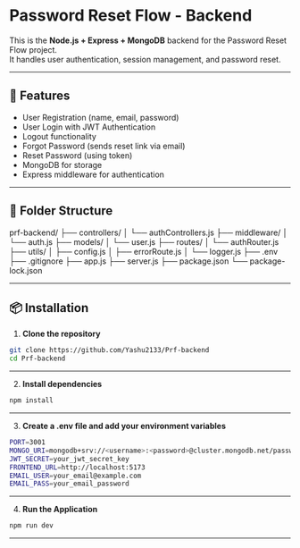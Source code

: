 # Password Reset Flow - Backend

This is the **Node.js + Express + MongoDB** backend for the Password Reset Flow project.  
It handles user authentication, session management, and password reset.

---

## 🚀 Features

- User Registration (name, email, password)
- User Login with JWT Authentication
- Logout functionality
- Forgot Password (sends reset link via email)
- Reset Password (using token)
- MongoDB for storage
- Express middleware for authentication

---

## 📂 Folder Structure

prf-backend/
├── controllers/
│   └── authControllers.js
├── middleware/
│   └── auth.js
├── models/
│   └── user.js
├── routes/
│   └── authRouter.js
├── utils/
│   ├── config.js
│   ├── errorRoute.js
│   └── logger.js
├── .env
├── .gitignore
├── app.js
├── server.js
├── package.json
└── package-lock.json

---

## 📦 Installation

1. **Clone the repository**

```bash
git clone https://github.com/Yashu2133/Prf-backend
cd Prf-backend
```
---

2. **Install dependencies**

```bash
npm install
```

---

3. **Create a .env file and add your environment variables**

```bash
PORT=3001
MONGO_URI=mongodb+srv://<username>:<password>@cluster.mongodb.net/password-reset
JWT_SECRET=your_jwt_secret_key
FRONTEND_URL=http://localhost:5173
EMAIL_USER=your_email@example.com
EMAIL_PASS=your_email_password
```
---

4. **Run the Application**

```bash
npm run dev
```

---